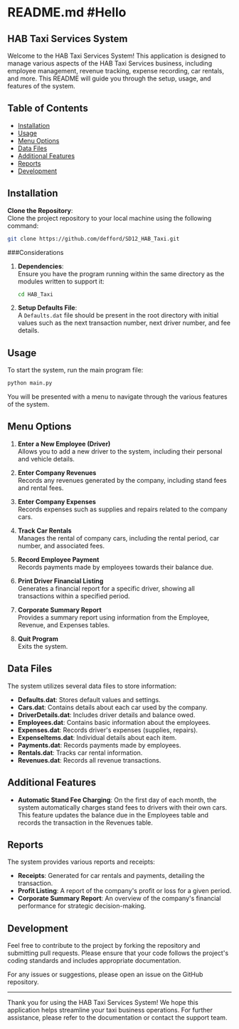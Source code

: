 # README.md #Hello

## HAB Taxi Services System

Welcome to the HAB Taxi Services System! This application is designed to manage various aspects of the HAB Taxi Services business, including employee management, revenue tracking, expense recording, car rentals, and more. This README will guide you through the setup, usage, and features of the system.

## Table of Contents

- [Installation](#installation)
- [Usage](#usage)
- [Menu Options](#menu-options)
- [Data Files](#data-files)
- [Additional Features](#additional-features)
- [Reports](#reports)
- [Development](#development)

## Installation

**Clone the Repository**:  
   Clone the project repository to your local machine using the following command:
   ```bash
   git clone https://github.com/defford/SD12_HAB_Taxi.git
   ```
###Considerations
1. **Dependencies**:  
   Ensure you have the program running within the same directory as the modules written to support it:
   ```bash
   cd HAB_Taxi
   ```

2. **Setup Defaults File**:  
   A `Defaults.dat` file should be present in the root directory with initial values such as the next transaction number, next driver number, and fee details.

## Usage

To start the system, run the main program file:
```bash
python main.py
```

You will be presented with a menu to navigate through the various features of the system.

## Menu Options

1. **Enter a New Employee (Driver)**  
   Allows you to add a new driver to the system, including their personal and vehicle details.

2. **Enter Company Revenues**  
   Records any revenues generated by the company, including stand fees and rental fees.

3. **Enter Company Expenses**  
   Records expenses such as supplies and repairs related to the company cars.

4. **Track Car Rentals**  
   Manages the rental of company cars, including the rental period, car number, and associated fees.

5. **Record Employee Payment**  
   Records payments made by employees towards their balance due.

6. **Print Driver Financial Listing**  
   Generates a financial report for a specific driver, showing all transactions within a specified period.

7. **Corporate Summary Report**  
   Provides a summary report using information from the Employee, Revenue, and Expenses tables.

8. **Quit Program**  
   Exits the system.

## Data Files

The system utilizes several data files to store information:

- **Defaults.dat**: Stores default values and settings.
- **Cars.dat**: Contains details about each car used by the company.
- **DriverDetails.dat**: Includes driver details and balance owed.
- **Employees.dat**: Contains basic information about the employees.
- **Expenses.dat**: Records driver's expenses (supplies, repairs).
- **ExpenseItems.dat**: Individual details about each item.
- **Payments.dat**: Records payments made by employees.
- **Rentals.dat**: Tracks car rental information.
- **Revenues.dat**: Records all revenue transactions.

## Additional Features

- **Automatic Stand Fee Charging**: On the first day of each month, the system automatically charges stand fees to drivers with their own cars. This feature updates the balance due in the Employees table and records the transaction in the Revenues table.

## Reports

The system provides various reports and receipts:

- **Receipts**: Generated for car rentals and payments, detailing the transaction.
- **Profit Listing**: A report of the company's profit or loss for a given period.
- **Corporate Summary Report**: An overview of the company's financial performance for strategic decision-making.

## Development

Feel free to contribute to the project by forking the repository and submitting pull requests. Please ensure that your code follows the project's coding standards and includes appropriate documentation.

For any issues or suggestions, please open an issue on the GitHub repository.

---

Thank you for using the HAB Taxi Services System! We hope this application helps streamline your taxi business operations. For further assistance, please refer to the documentation or contact the support team.
